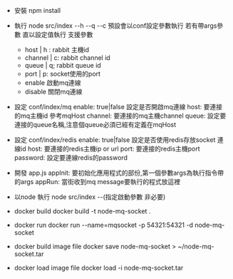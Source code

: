- 安裝
  npm install
- 執行
  node src/index --h --q --c
  預設會以conf設定參數執行 若有帶args參數 直以設定值執行
  支援參數
  - host | h : rabbit 主機id
  - channel | c: rabbit channel id
  - queue | q; rabbit queue id
  - port | p: socket使用的port
  - enable 啟動mq連線
  - disable 關閉mq連線
  
- 設定 conf/index/mq
  enable: true|false 設定是否開啟mq連線
  host: 要連接的mq主機id 參考mqHost
  channel: 要連接的mq主機channel
  queue: 設定要連接的queue名稱,注意個queue必須已經有定義在mqHost
- 設定 conf/index/redis
  enable: true|false 設定是否使用redis存放socket 連線id
  host: 要連接的redis主機ip or url
  port: 要連接的redis主機port
  password: 設定要連線redis的password
- 開發 app.js
  appInit: 要初始化應用程式的部份,第一個參數args為執行指令帶的args
  appRun: 當街收到mq message要執行的程式放這裡
- 以node 執行
  node src/index --(指定啟動參數 非必要)
- docker build
  docker build -t node-mq-socket .
- docker run
  docker run --name=mqsocket -p 54321:54321 -d node-mq-socket
- docker build image file
  docker save node-mq-socket > ~/node-mq-socket.tar
- docker load image file
  docker load -i node-mq-socket.tar